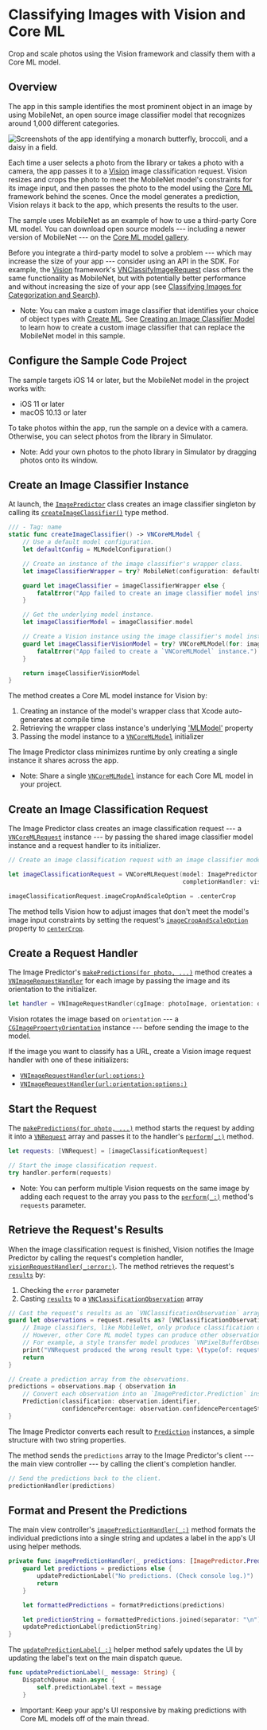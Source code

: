 # Classifying Images with Vision and Core ML

Crop and scale photos using the Vision framework and classify them with a Core ML model.

## Overview
The app in this sample identifies the most prominent object in an image by using MobileNet,
an open source image classifier model that recognizes around 1,000 different categories.

![Screenshots of the app identifying a monarch butterfly, broccoli, and a daisy in a field.](Documentation/Screenshots@2x.png)

Each time a user selects a photo from the library or takes a photo with a camera,
the app passes it to a [Vision][Vision] image classification request.
Vision resizes and crops the photo to meet the MobileNet model's constraints for its image input,
and then passes the photo to the model using the [Core ML][Core ML] framework behind the scenes.
Once the model generates a prediction, Vision relays it back to the app, which presents the results to the user.

[Vision]: https://developer.apple.com/documentation/vision
[Core ML]: https://developer.apple.com/documentation/coreml

The sample uses MobileNet as an example of how to use a third-party Core ML model.
You can download open source models --- including a newer version of MobileNet --- on the
[Core ML model gallery][Core ML model gallery].

[Core ML model gallery]: https://developer.apple.com/machine-learning/models

Before you integrate a third-party model to solve a problem
--- which may increase the size of your app --- consider using an API in the SDK.
For example, the [Vision][Vision] framework's [VNClassifyImageRequest][VNClassifyImageRequest] class offers the same
functionality as MobileNet, but with potentially better performance and without increasing the size of your app
(see [Classifying Images for Categorization and Search][Classifying Images for Categorization and Search]).

[Classifying Images for Categorization and Search]: https://developer.apple.com/documentation/vision/classifying_images_for_categorization_and_search
[VNClassifyImageRequest]: https://developer.apple.com/documentation/vision/vnclassifyimagerequest

- Note: You can make a custom image classifier that identifies your choice of object types with [Create ML][Create ML].
See [Creating an Image Classifier Model][Creating an Image Classifier Model]
to learn how to create a custom image classifier that can replace the MobileNet model in this sample.

[Create ML]: https://developer.apple.com/documentation/createml
[Creating an Image Classifier Model]: https://developer.apple.com/documentation/createml/creating_an_image_classifier_model

## Configure the Sample Code Project

The sample targets iOS 14 or later, but the MobileNet model in the project works with:

- iOS 11 or later
- macOS 10.13 or later

To take photos within the app, run the sample on a device with a camera.
Otherwise, you can select photos from the library in Simulator.

- Note: Add your own photos to the photo library in Simulator by dragging photos onto its window.

## Create an Image Classifier Instance

At launch, the [`ImagePredictor`][ImagePredictor] class creates an image classifier singleton by calling its
[`createImageClassifier()`][createImageClassifier] type method.

[ImagePredictor]: x-source-tag://ImagePredictor
[createImageClassifier]: x-source-tag://createImageClassifier

``` swift
/// - Tag: name
static func createImageClassifier() -> VNCoreMLModel {
    // Use a default model configuration.
    let defaultConfig = MLModelConfiguration()

    // Create an instance of the image classifier's wrapper class.
    let imageClassifierWrapper = try? MobileNet(configuration: defaultConfig)

    guard let imageClassifier = imageClassifierWrapper else {
        fatalError("App failed to create an image classifier model instance.")
    }

    // Get the underlying model instance.
    let imageClassifierModel = imageClassifier.model

    // Create a Vision instance using the image classifier's model instance.
    guard let imageClassifierVisionModel = try? VNCoreMLModel(for: imageClassifierModel) else {
        fatalError("App failed to create a `VNCoreMLModel` instance.")
    }

    return imageClassifierVisionModel
}
```

The method creates a Core ML model instance for Vision by:

1. Creating an instance of the model's wrapper class that Xcode auto-generates at compile time
2. Retrieving the wrapper class instance's underlying ['MLModel'][MLModel] property
3. Passing the model instance to a [`VNCoreMLModel`][VNCoreMLModel] initializer

[MLModel]: https://developer.apple.com/documentation/coreml/mlmodel
[VNCoreMLModel]: https://developer.apple.com/documentation/vision/vncoremlmodel

The Image Predictor class minimizes runtime by only creating a single instance
it shares across the app.

- Note: Share a single [`VNCoreMLModel`][VNCoreMLModel] instance for each Core ML model
in your project.

## Create an Image Classification Request

The Image Predictor class creates an image classification request ---
a [`VNCoreMLRequest`][VNCoreMLRequest] instance ---
by passing the shared image classifier model instance and a request handler to its initializer.

[VNCoreMLRequest]: https://developer.apple.com/documentation/vision/vncoremlrequest

``` swift
// Create an image classification request with an image classifier model.

let imageClassificationRequest = VNCoreMLRequest(model: ImagePredictor.imageClassifier,
                                                 completionHandler: visionRequestHandler)

imageClassificationRequest.imageCropAndScaleOption = .centerCrop
```

The method tells Vision how to adjust images that don't meet the model's image input constraints
by setting the request's [`imageCropAndScaleOption`][imageCropAndScaleOption] property to
[`centerCrop`][centerCrop].

[imageCropAndScaleOption]: https://developer.apple.com/documentation/vision/vncoremlrequest/2890144-imagecropandscaleoption
[centerCrop]: https://developer.apple.com/documentation/vision/vnimagecropandscaleoption/centercrop

## Create a Request Handler

The Image Predictor's [`makePredictions(for photo, ...)`][makePredictions] method creates a
[`VNImageRequestHandler`][VNImageRequestHandler]
for each image by passing the image and its orientation to the initializer.

[makePredictions]: x-source-tag://makePredictions
[VNImageRequestHandler]: https://developer.apple.com/documentation/vision/vnimagerequesthandler

``` swift
let handler = VNImageRequestHandler(cgImage: photoImage, orientation: orientation)
```

Vision rotates the image based on `orientation`
--- a [`CGImagePropertyOrientation`][CGImagePropertyOrientation] instance ---
before sending the image to the model.

[CGImagePropertyOrientation]: https://developer.apple.com/documentation/imageio/cgimagepropertyorientation

If the image you want to classify has a URL, create a Vision image request handler with one of these initializers:
* [`VNImageRequestHandler(url:options:)`][VNImageRequestHandler(url:options:)]
* [`VNImageRequestHandler(url:orientation:options:)`][VNImageRequestHandler(url:orientation:options:)]

[VNImageRequestHandler(url:options:)]: https://developer.apple.com/documentation/vision/vnimagerequesthandler/2866553-init
[VNImageRequestHandler(url:orientation:options:)]: https://developer.apple.com/documentation/vision/vnimagerequesthandler/2869645-init

## Start the Request
The [`makePredictions(for photo, ...)`][makePredictions] method starts the request by adding it into a
[`VNRequest`][VNRequest] array and passes it to the handler's [`perform(_:)`][VNImageRequestHandler.perform] method.

[VNRequest]: https://developer.apple.com/documentation/vision/vnrequest
[VNImageRequestHandler.perform]: https://developer.apple.com/documentation/vision/vnimagerequesthandler/2880297-perform

``` swift
let requests: [VNRequest] = [imageClassificationRequest]

// Start the image classification request.
try handler.perform(requests)
```

- Note: You can perform multiple Vision requests on the same image by adding each request to the array you pass
to the [`perform(_:)`][VNImageRequestHandler.perform] method's `requests` parameter.

## Retrieve the Request's Results

When the image classification request is finished, Vision notifies the Image Predictor
by calling the request's completion handler, [`visionRequestHandler(_:error:)`][visionRequestHandler].
The method retrieves the request's [`results`][VNRequest.results] by:

[visionRequestHandler]: x-source-tag://visionRequestHandler
[VNRequest.results]: https://developer.apple.com/documentation/vision/vnrequest/2867238-results

1. Checking the `error` parameter
2. Casting [`results`][VNRequest.results]
to a [`VNClassificationObservation`][VNClassificationObservation] array

[VNClassificationObservation]: https://developer.apple.com/documentation/vision/vnclassificationobservation

``` swift
// Cast the request's results as an `VNClassificationObservation` array.
guard let observations = request.results as? [VNClassificationObservation] else {
    // Image classifiers, like MobileNet, only produce classification observations.
    // However, other Core ML model types can produce other observations.
    // For example, a style transfer model produces `VNPixelBufferObservation` instances.
    print("VNRequest produced the wrong result type: \(type(of: request.results)).")
    return
}

// Create a prediction array from the observations.
predictions = observations.map { observation in
    // Convert each observation into an `ImagePredictor.Prediction` instance.
    Prediction(classification: observation.identifier,
               confidencePercentage: observation.confidencePercentageString)
}
```

The Image Predictor converts each result to [`Prediction`][Prediction] instances,
a simple structure with two string properties.

[Prediction]: x-source-tag://Prediction

The method sends the `predictions` array to the Image Predictor's client --- the main view controller ---
by calling the client's completion handler.

``` swift
// Send the predictions back to the client.
predictionHandler(predictions)
```

## Format and Present the Predictions

The main view controller's [`imagePredictionHandler(_:)`][imagePredictionHandler] method formats the
individual predictions into a single string and updates a label in the app's UI using helper methods.

[imagePredictionHandler]: x-source-tag://imagePredictionHandler

``` swift
private func imagePredictionHandler(_ predictions: [ImagePredictor.Prediction]?) {
    guard let predictions = predictions else {
        updatePredictionLabel("No predictions. (Check console log.)")
        return
    }

    let formattedPredictions = formatPredictions(predictions)

    let predictionString = formattedPredictions.joined(separator: "\n")
    updatePredictionLabel(predictionString)
}
```

The [`updatePredictionLabel(_:)`][updatePredictionLabel] helper method safely updates the UI by updating
the label's text on the main dispatch queue.

[updatePredictionLabel]: x-source-tag://updatePredictionLabel

``` swift
func updatePredictionLabel(_ message: String) {
    DispatchQueue.main.async {
        self.predictionLabel.text = message
    }
```

- Important: Keep your app's UI responsive by making predictions with Core ML models off of the main thread.
